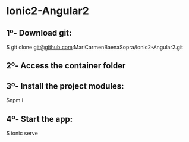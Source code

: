 # Ionic2-Angular2

## 1º- Download git:
  $ git clone git@github.com:MariCarmenBaenaSopra/Ionic2-Angular2.git

## 2º- Access the container folder
## 3º- Install the project modules:
  $npm i

## 4º- Start the app:
  $ ionic serve

